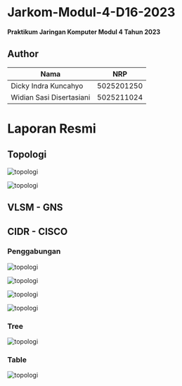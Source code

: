 # Jarkom-Modul-4-D16-2023

**Praktikum Jaringan Komputer Modul 4 Tahun 2023**

## Author

| Nama                  | NRP        | 
| --------------------- | ---------- | 
| Dicky Indra Kuncahyo| 5025201250|
| Widian Sasi Disertasiani | 5025211024| 

# Laporan Resmi

## Topologi

![topologi](https://media.discordapp.net/attachments/1170761960443347105/1181450764992909342/WhatsApp_Image_2023-12-02_at_11.35.55.jpeg?ex=65811ac4&is=656ea5c4&hm=a2d68df714ad2d7bbfbd246d3a99e452d94b6bfeb056aa981aa69bea31cc262f&=&format=webp&width=1215&height=700)

![topologi](https://media.discordapp.net/attachments/1170761960443347105/1181451586598342686/image.png?ex=65811b88&is=656ea688&hm=4ed39e75fedc557af0b923b2150c2508c31df5fa34f3b7810b7bc20bdcf8e24f&=&format=webp&quality=lossless&width=1215&height=700)

## VLSM - GNS

## CIDR - CISCO 
### Penggabungan

![topologi](https://media.discordapp.net/attachments/1170761960443347105/1181452039235063858/image.png?ex=65811bf4&is=656ea6f4&hm=4dbc124225e5f3f9eccb9d0ac1ef488dfa1e8f6edb15f4b801d7d720a581d99b&=&format=webp&quality=lossless&width=1002&height=588)

![topologi](https://media.discordapp.net/attachments/1170761960443347105/1181452134978441276/image.png?ex=65811c0b&is=656ea70b&hm=952112b9b9746cd7761ee2cc3d45de06afde24fcca1edb3a64791e745fcfe569&=&format=webp&quality=lossless&width=936&height=700)

![topologi](https://media.discordapp.net/attachments/1170761960443347105/1181452226393276426/image.png?ex=65811c21&is=656ea721&hm=8501f6bf67ecbfc52bf8f639603309041443d35ac2931e2fa779d26961fed0e3&=&format=webp&quality=lossless&width=998&height=512)

![topologi](https://media.discordapp.net/attachments/1170761960443347105/1181455932199280660/287452336-df220014-cfe3-4142-8c02-6c6fbf0d9710.png?ex=65811f94&is=656eaa94&hm=de9b58c7f67d83534aa252f18c336b942d01cef4e2ef8fb625e442b689648c79&=&format=webp&quality=lossless&width=1440&height=649)


### Tree
![topologi]( https://media.discordapp.net/attachments/1170761960443347105/1181456734250881144/image.png?ex=65812053&is=656eab53&hm=d7dc5acbe7c8f079c5b0f7e8dbdd16ea579cd6dc7317e8bbfc73531de84fa0dd&=&format=webp&quality=lossless&width=1440&height=618)


### Table
![topologi]( https://media.discordapp.net/attachments/1170761960443347105/1181457026975551569/image.png?ex=65812099&is=656eab99&hm=fc2a32d4cb244e2fb2c52f60d37a838e64ba0d7cba19a512e80a1166b91f8747&=&format=webp&quality=lossless&width=1369&height=649 )
